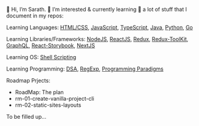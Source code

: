 👋 Hi, I’m Sarath. 👀 I’m interested & currently learning 🌱 a lot of stuff that I document in my repos:

Learning Languages: [HTML/CSS](./../../../learning-html-css), [JavaScript](./../../../learning-JS-Programs), [TypeScript](./../../../learning-typescript), [Java](./../../../learning-java), [Python](./../../../learning-python), [Go](./../../../learning-go)

Learning Libraries/Frameworks: [NodeJS](./../../../learning-nodejs), [ReactJS](./../../../learning-reactjs), [Redux](./../../../learning-redux), [Redux-ToolKit](./../../../learning-redux-toolkit), [GraphQL](./../../../learning-graphql), [React-Storybook](./../../../learning-html-css), [NextJS](./../../../learning-nextjs)

Learning OS: [Shell Scripting](./../../../learning-linux-shell-scripting)

Learning Programming: [DSA](./../../../learning-dsa-js), [RegExp](./../../../learning-regexp), [Programming Paradigms](./../../../learning-programing-paradigms)

Roadmap Prjects:
- RoadMap: The plan
- rm-01-create-vanilla-project-cli
- rm-02-static-sites-layouts

To be filled up...

<!---
noobe/noobe is a ✨ special ✨ repository because its `README.md` (this file) appears on your GitHub profile.
You can click the Preview link to take a look at your changes.
--->
